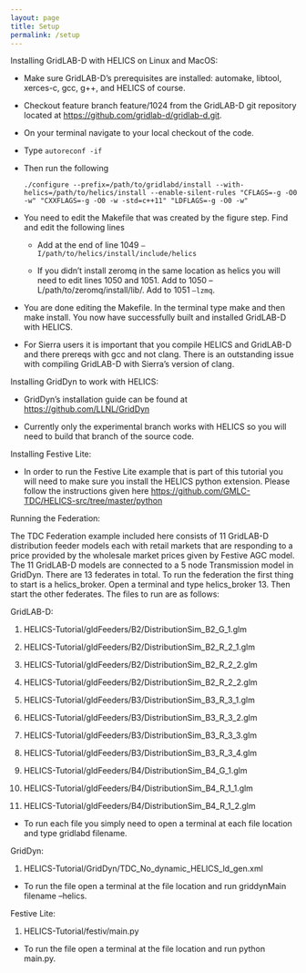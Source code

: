 ```yaml
---
layout: page
title: Setup
permalink: /setup
---
```


Installing GridLAB-D with HELICS on Linux and MacOS:

-   Make sure GridLAB-D’s prerequisites are installed: automake,
    libtool, xerces-c, gcc, g++, and HELICS of course.

-   Checkout feature branch feature/1024 from the GridLAB-D git
    repository located at <https://github.com/gridlab-d/gridlab-d.git>.

-   On your terminal navigate to your local checkout of the code.

-   Type `autoreconf -if`

-   Then run the following

    ```
    ./configure --prefix=/path/to/gridlabd/install --with-helics=/path/to/helics/install --enable-silent-rules "CFLAGS=-g -O0 -w" "CXXFLAGS=-g -O0 -w -std=c++11" "LDFLAGS=-g -O0 -w"
    ```

-   You need to edit the Makefile that was created by the figure step.
    Find and edit the following lines

    -   Add at the end of line 1049 `–I/path/to/helics/install/include/helics`

    -   If you didn’t install zeromq in the same location as helics you
        will need to edit lines 1050 and 1051. Add to 1050 –L/path/to/zeromq/install/lib/. Add to 1051 `–lzmq`.

-   You are done editing the Makefile. In the terminal type make and
    then make install. You now have successfully built and installed
    GridLAB-D with HELICS.

-   For Sierra users it is important that you compile HELICS and
    GridLAB-D and there prereqs with gcc and not clang. There is an
    outstanding issue with compiling GridLAB-D with Sierra’s version of
    clang.

Installing GridDyn to work with HELICS:

-   GridDyn’s installation guide can be found at
    <https://github.com/LLNL/GridDyn>

-   Currently only the experimental branch works with HELICS so you will
    need to build that branch of the source code.

Installing Festive Lite:

-   In order to run the Festive Lite example that is part of this
    tutorial you will need to make sure you install the HELICS python
    extension. Please follow the instructions given here
    <https://github.com/GMLC-TDC/HELICS-src/tree/master/python>

Running the Federation:

The TDC Federation example included here consists of 11 GridLAB-D
distribution feeder models each with retail markets that are responding
to a price provided by the wholesale market prices given by Festive AGC
model. The 11 GridLAB-D models are connected to a 5 node Transmission
model in GridDyn. There are 13 federates in total. To run the federation
the first thing to start is a helics\_broker. Open a terminal and type
helics\_broker 13. Then start the other federates. The files to run are
as follows:

GridLAB-D:

1.  HELICS-Tutorial/gldFeeders/B2/DistributionSim\_B2\_G\_1.glm

2.  HELICS-Tutorial/gldFeeders/B2/DistributionSim\_B2\_R\_2\_1.glm

3.  HELICS-Tutorial/gldFeeders/B2/DistributionSim\_B2\_R\_2\_2.glm

4.  HELICS-Tutorial/gldFeeders/B2/DistributionSim\_B2\_R\_2\_2.glm

5.  HELICS-Tutorial/gldFeeders/B3/DistributionSim\_B3\_R\_3\_1.glm

6.  HELICS-Tutorial/gldFeeders/B3/DistributionSim\_B3\_R\_3\_2.glm

7.  HELICS-Tutorial/gldFeeders/B3/DistributionSim\_B3\_R\_3\_3.glm

8.  HELICS-Tutorial/gldFeeders/B3/DistributionSim\_B3\_R\_3\_4.glm

9.  HELICS-Tutorial/gldFeeders/B4/DistributionSim\_B4\_G\_1.glm

10. HELICS-Tutorial/gldFeeders/B4/DistributionSim\_B4\_R\_1\_1.glm

11. HELICS-Tutorial/gldFeeders/B4/DistributionSim\_B4\_R\_1\_2.glm

-   To run each file you simply need to open a terminal at each file
    location and type gridlabd filename.

GridDyn:

1.  HELICS-Tutorial/GridDyn/TDC\_No\_dynamic\_HELICS\_ld\_gen.xml

-   To run the file open a terminal at the file location and run
    griddynMain filename –helics.

Festive Lite:

1.  HELICS-Tutorial/festiv/main.py

-   To run the file open a terminal at the file location and run python
    main.py.
